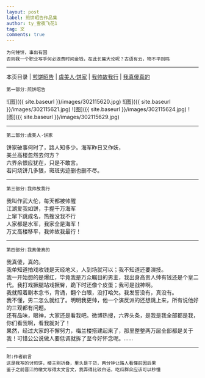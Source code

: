 ```yaml
---
layout: post
label: 煎饼昭告作品集
author: ty_雪夜飞花1
tag: 文
comments: true
---
```

    
    为何锤饼，事出有因
    否则我一个职业写手何必浪费时间金钱，在此长篇大论呢？古语有云，物不平则鸣

---

本页目录 \| [煎饼昭告](#dxjje)  \| [虞美人·饼家](#dxjja)  \| [我帅故我行](#dxjjb) \| [我真傻真的](#dxjjd) 

<a class="anchor" name="dxjje"></a>  

    第一部分:煎饼昭告
    
![图]({{ site.baseurl }}/images/302115620.jpg)
![图]({{ site.baseurl }}/images/302115621.jpg)
![图]({{ site.baseurl }}/images/302115624.jpg)
![图]({{ site.baseurl }}/images/302115629.jpg)


---

<a class="anchor" name="dxjja"></a>    

    第二部分:虞美人·饼家

饼家破事何时了，路人知多少。海军昨日又作妖，
<br>美兰高楼忽然去何方？
<br>六界余恨应犹在，只是不敢言。
<br>若问烧饼几多狠，斑斑劣迹删也删不尽。


---


<a class="anchor" name="dxjjb"></a>    

    第三部分:我帅故我行

我叫作武大伦，每天都被帅醒
<br>江湖爱我如饼，手握千万海军
<br>上窜下跳成名，热搜没我不行
<br>人家都是水军，我家全是海军！
<br>万丈高楼移平，我帅故我最行！

---

<a class="anchor" name="dxjjd"></a>    

    第四部分:我真傻真的

我真傻，真的。
<br>我单知道拍戏收钱是天经地义，人到场就可以；我不知道还要演技。
<br>我一开始想的是爆红，毕竟我是万众瞩目的男主，我出身高贵人帅有钱还是个皇二代。我打戏撅腿站戏撅臀，跪下时还像个皮蛋；我可是战神啊。
<br>我就照着剧本念书，背诵，翻个白眼，没打哈欠。我发誓没有，真没有。
<br>我不懂，男二怎么就红了。明明我更帅，他一个演反派的还想跳上来，所有说他好的三观都有问题。
<br>还有品味，眼神，大家还是看我吧。微博热搜，六界头条，是我是我全部都是我，你们看我啊，看我就对了！
<br>果然，经过大家的不懈努力，梅兰楼搭建起来了，那里整整两万层全部都是关于我！可惜公公说做人要低调就拆了至今好怀念呢。……


---




    附:作者前言
    这是我写的讨煎饼，楼主别折叠，里头是干货，两分钟让路人看懂前因后果
    鉴于之前晋江的缴文写得太文言文，我弄得比较白话，吃瓜群众应该可以秒懂

